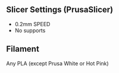 ## Slicer Settings (PrusaSlicer)
* 0.2mm SPEED
* No supports

## Filament
Any PLA (except Prusa White or Hot Pink)
